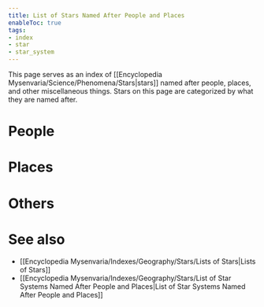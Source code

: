 ```yaml
---
title: List of Stars Named After People and Places
enableToc: true
tags:
- index
- star
- star_system
---
```


This page serves as an index of [[Encyclopedia Mysenvaria/Science/Phenomena/Stars|stars]] named after people, places, and other miscellaneous things. Stars on this page are categorized by what they are named after.

# People

# Places

# Others

# See also
- [[Encyclopedia Mysenvaria/Indexes/Geography/Stars/Lists of Stars|Lists of Stars]]
- [[Encyclopedia Mysenvaria/Indexes/Geography/Stars/List of Star Systems Named After People and Places|List of Star Systems Named After People and Places]]
